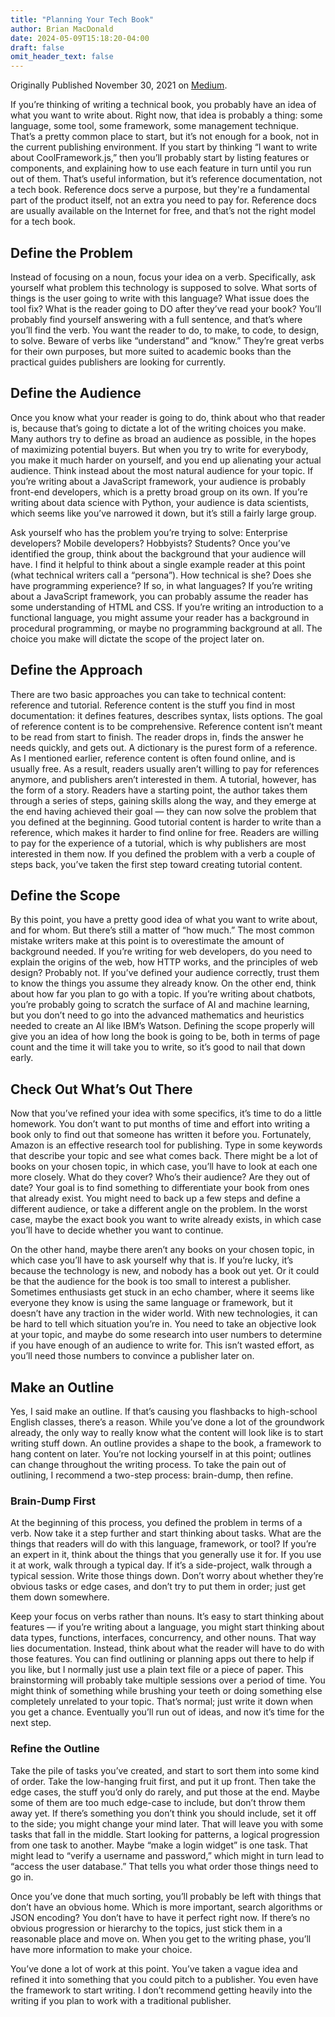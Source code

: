 ```yaml
---
title: "Planning Your Tech Book"
author: Brian MacDonald
date: 2024-05-09T15:18:20-04:00
draft: false
omit_header_text: false
---
```


Originally Published November 30, 2021 on [Medium](https://medium.com/pragmatic-programmers/planning-your-tech-book-the-value-of-brain-dumps-and-outlines-ddb53882c701).

If you’re thinking of writing a technical book, you probably have an idea of what you want to write about. Right now, that idea is probably a thing: some language, some tool, some framework, some management technique. That’s a pretty common place to start, but it’s not enough for a book, not in the current publishing environment. If you start by thinking “I want to write about CoolFramework.js,” then you’ll probably start by listing features or components, and explaining how to use each feature in turn until you run out of them. That’s useful information, but it’s reference documentation, not a tech book. Reference docs serve a purpose, but they're a fundamental part of the product itself, not an extra you need to pay for. Reference docs are usually available on the Internet for free, and that’s not the right model for a tech book.

<!--more-->

## Define the Problem
Instead of focusing on a noun, focus your idea on a verb. Specifically, ask yourself what problem this technology is supposed to solve. What sorts of things is the user going to write with this language? What issue does the tool fix? What is the reader going to DO after they’ve read your book? You’ll probably find yourself answering with a full sentence, and that’s where you’ll find the verb. You want the reader to do, to make, to code, to design, to solve. Beware of verbs like “understand” and “know.” They’re great verbs for their own purposes, but more suited to academic books than the practical guides publishers are looking for currently.

## Define the Audience
Once you know what your reader is going to do, think about who that reader is, because that’s going to dictate a lot of the writing choices you make. Many authors try to define as broad an audience as possible, in the hopes of maximizing potential buyers. But when you try to write for everybody, you make it much harder on yourself, and you end up alienating your actual audience. Think instead about the most natural audience for your topic. If you’re writing about a JavaScript framework, your audience is probably front-end developers, which is a pretty broad group on its own. If you’re writing about data science with Python, your audience is data scientists, which seems like you’ve narrowed it down, but it’s still a fairly large group.

Ask yourself who has the problem you’re trying to solve: Enterprise developers? Mobile developers? Hobbyists? Students? Once you’ve identified the group, think about the background that your audience will have. I find it helpful to think about a single example reader at this point (what technical writers call a “persona”). How technical is she? Does she have programming experience? If so, in what languages? If you’re writing about a JavaScript framework, you can probably assume the reader has some understanding of HTML and CSS. If you’re writing an introduction to a functional language, you might assume your reader has a background in procedural programming, or maybe no programming background at all. The choice you make will dictate the scope of the project later on.

## Define the Approach
There are two basic approaches you can take to technical content: reference and tutorial. Reference content is the stuff you find in most documentation: it defines features, describes syntax, lists options. The goal of reference content is to be comprehensive. Reference content isn’t meant to be read from start to finish. The reader drops in, finds the answer he needs quickly, and gets out. A dictionary is the purest form of a reference. As I mentioned earlier, reference content is often found online, and is usually free. As a result, readers usually aren’t willing to pay for references anymore, and publishers aren’t interested in them.
A tutorial, however, has the form of a story. Readers have a starting point, the author takes them through a series of steps, gaining skills along the way, and they emerge at the end having achieved their goal — they can now solve the problem that you defined at the beginning. Good tutorial content is harder to write than a reference, which makes it harder to find online for free. Readers are willing to pay for the experience of a tutorial, which is why publishers are most interested in them now. If you defined the problem with a verb a couple of steps back, you’ve taken the first step toward creating tutorial content.

## Define the Scope
By this point, you have a pretty good idea of what you want to write about, and for whom. But there’s still a matter of “how much.” The most common mistake writers make at this point is to overestimate the amount of background needed. If you’re writing for web developers, do you need to explain the origins of the web, how HTTP works, and the principles of web design? Probably not. If you’ve defined your audience correctly, trust them to know the things you assume they already know. On the other end, think about how far you plan to go with a topic. If you’re writing about chatbots, you’re probably going to scratch the surface of AI and machine learning, but you don’t need to go into the advanced mathematics and heuristics needed to create an AI like IBM’s Watson. Defining the scope properly will give you an idea of how long the book is going to be, both in terms of page count and the time it will take you to write, so it’s good to nail that down early.

## Check Out What’s Out There
Now that you’ve refined your idea with some specifics, it’s time to do a little homework. You don’t want to put months of time and effort into writing a book only to find out that someone has written it before you. Fortunately, Amazon is an effective research tool for publishing. Type in some keywords that describe your topic and see what comes back. There might be a lot of books on your chosen topic, in which case, you’ll have to look at each one more closely. What do they cover? Who’s their audience? Are they out of date? Your goal is to find something to differentiate your book from ones that already exist. You might need to back up a few steps and define a different audience, or take a different angle on the problem. In the worst case, maybe the exact book you want to write already exists, in which case you’ll have to decide whether you want to continue.

On the other hand, maybe there aren’t any books on your chosen topic, in which case you’ll have to ask yourself why that is. If you’re lucky, it’s because the technology is new, and nobody has a book out yet. Or it could be that the audience for the book is too small to interest a publisher. Sometimes enthusiasts get stuck in an echo chamber, where it seems like everyone they know is using the same language or framework, but it doesn’t have any traction in the wider world. With new technologies, it can be hard to tell which situation you’re in. You need to take an objective look at your topic, and maybe do some research into user numbers to determine if you have enough of an audience to write for. This isn’t wasted effort, as you’ll need those numbers to convince a publisher later on.

## Make an Outline
Yes, I said make an outline. If that’s causing you flashbacks to high-school English classes, there’s a reason. While you’ve done a lot of the groundwork already, the only way to really know what the content will look like is to start writing stuff down. An outline provides a shape to the book, a framework to hang content on later. You’re not locking yourself in at this point; outlines can change throughout the writing process. To take the pain out of outlining, I recommend a two-step process: brain-dump, then refine.

### Brain-Dump First
At the beginning of this process, you defined the problem in terms of a verb. Now take it a step further and start thinking about tasks. What are the things that readers will do with this language, framework, or tool? If you’re an expert in it, think about the things that you generally use it for. If you use it at work, walk through a typical day. If it’s a side-project, walk through a typical session. Write those things down. Don’t worry about whether they’re obvious tasks or edge cases, and don’t try to put them in order; just get them down somewhere.

Keep your focus on verbs rather than nouns. It’s easy to start thinking about features — if you’re writing about a language, you might start thinking about data types, functions, interfaces, concurrency, and other nouns. That way lies documentation. Instead, think about what the reader will have to do with those features. You can find outlining or planning apps out there to help if you like, but I normally just use a plain text file or a piece of paper. This brainstorming will probably take multiple sessions over a period of time. You might think of something while brushing your teeth or doing something else completely unrelated to your topic. That’s normal; just write it down when you get a chance. Eventually you’ll run out of ideas, and now it’s time for the next step.

### Refine the Outline
Take the pile of tasks you’ve created, and start to sort them into some kind of order. Take the low-hanging fruit first, and put it up front. Then take the edge cases, the stuff you’d only do rarely, and put those at the end. Maybe some of them are too much edge-case to include, but don’t throw them away yet. If there’s something you don’t think you should include, set it off to the side; you might change your mind later. That will leave you with some tasks that fall in the middle. Start looking for patterns, a logical progression from one task to another. Maybe “make a login widget” is one task. That might lead to “verify a username and password,” which might in turn lead to “access the user database.” That tells you what order those things need to go in.

Once you’ve done that much sorting, you’ll probably be left with things that don’t have an obvious home. Which is more important, search algorithms or JSON encoding? You don’t have to have it perfect right now. If there’s no obvious progression or hierarchy to the topics, just stick them in a reasonable place and move on. When you get to the writing phase, you’ll have more information to make your choice.

You’ve done a lot of work at this point. You’ve taken a vague idea and refined it into something that you could pitch to a publisher. You even have the framework to start writing. I don’t recommend getting heavily into the writing if you plan to work with a traditional publisher.
